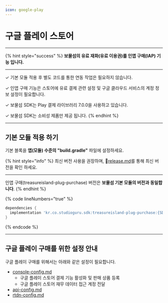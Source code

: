 ```yaml
---
icon: google-play
---
```


# 구글 플레이 스토어

***

{% hint style="success" %}
**보물섬의 유료 재화(유료 이용권)를 인앱 구매(IAP) 기능 입니다.**

***

✓ 기본 모듈 적용 후 별도 코드를 통한 연동 작업은 필요하지 않습니다.

✓ 인앱 구매 기능은 스토어에 유료 결제 관련 설정 및 구글 클라우드 서비스의 계정 정보 설정이 필요합니다.

✓ 보물섬 SDK는 Play 결제 라이브러리 7.0.0을 사용하고 있습니다.

✓ 보물섬 SDK는 소비성 제품만 제공 됩니다.
{% endhint %}

***

## 기본 모듈 적용 하기

기본 블록을 **앱(모듈) 수준의 "build.gradle"** 파일에 설정하세요.

{% hint style="info" %}
최신 버전 사용을 권장하며, :link:[release.md](../../../release.md "mention")를 통해 최신 버전을 확인 하세요.

***

인앱 구매(treasureisland-plug-purchase) 버전은 **보물섬 기본 모듈의 버전과 동일합니다**.
{% endhint %}

{% code lineNumbers="true" %}
```gradle
dependencies {
  implementation 'kr.co.studioguru.sdk:treasureisland-plug-purchase:{SDK-VERSION}'
}
```
{% endcode %}

***

## 구글 플레이 구매를 위한 설정 안내

구글 플레이 구매를 위해서는 아래와 같은 설정이 필요합니다.

* [console-config.md](console-config.md "mention")
  * 구글 플레이 스토어 결제 기능 활성화 및 판매 상품 등록
  * 구글 플레이 스토어 재무 데이터 접근 계정 전달
* [api-config.md](api-config.md "mention")
* [rtdn-config.md](rtdn-config.md "mention")
